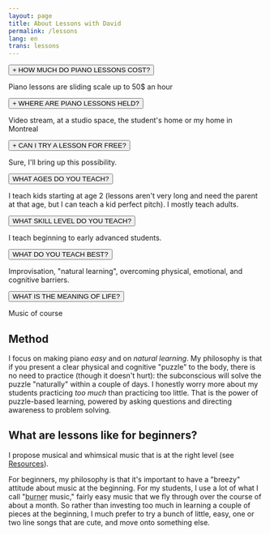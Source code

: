 ```yaml
---
layout: page
title: About Lessons with David
permalink: /lessons
lang: en
trans: lessons
---
```


<button onclick="myFunction('Demo1')" class="w3-button w3-block w3-black w3-left-align">+ HOW MUCH DO PIANO LESSONS COST?</button>
<div id="Demo1" class="w3-container w3-hide w3-animate-opacity">
  <p>Piano lessons are sliding scale up to 50$ an hour</p>
</div>
<button onclick="myFunction('Demo2')" class="w3-button w3-block w3-black w3-left-align">+ WHERE ARE PIANO LESSONS HELD?</button>
<div id="Demo2" class="w3-container w3-hide w3-animate-opacity">
  <p>Video stream, at a studio space, the student's home or my home in Montreal</p>
</div>
<button onclick="myFunction('Demo3')" class="w3-button w3-block w3-black w3-left-align">+ CAN I TRY A LESSON FOR FREE?</button>
<div id="Demo3" class="w3-container w3-hide w3-animate-opacity">
  <p>Sure, I'll bring up this possibility.</p>
</div>
<button onclick="myFunction('Demo4')" class="w3-button w3-block w3-black w3-left-align">WHAT AGES DO YOU TEACH?</button>
<div id="Demo4" class="w3-container w3-hide w3-animate-opacity">
  <p>I teach kids starting at age 2 (lessons aren't very long and need the parent at that age, but I can teach a kid perfect pitch). I mostly teach adults.</p>
</div>
<button onclick="myFunction('Demo5')" class="w3-button w3-block w3-black w3-left-align">WHAT SKILL LEVEL DO YOU TEACH?</button>
<div id="Demo5" class="w3-container w3-hide w3-animate-opacity">
  <p>I teach beginning to early advanced students.</p>
</div>
<button onclick="myFunction('Demo6')" class="w3-button w3-block w3-black w3-left-align">WHAT DO YOU TEACH BEST?</button>
<div id="Demo6" class="w3-container w3-hide w3-animate-opacity">
  <p>Improvisation, "natural learning", overcoming physical, emotional, and cognitive barriers.</p>
</div>
<button onclick="myFunction('Demo7')" class="w3-button w3-block w3-black w3-left-align">WHAT IS THE MEANING OF LIFE?</button>
<div id="Demo7" class="w3-container w3-hide w3-animate-opacity">
  <p>Music of course</p>
</div>

## Method

I focus on making piano *easy* and on *natural learning*. My philosophy is that if you present a clear physical and cognitive "puzzle" to the body, there is no need to practice (though it doesn't hurt): the subconscious will solve the puzzle "naturally" within a couple of days. I honestly worry more about my students practicing *too much* than practicing too little. That is the power of puzzle-based learning, powered by asking questions and directing awareness to problem solving.

## What are lessons like for beginners?

I propose musical and whimsical music that is at the right level (see [Resources](/resources)).

For beginners, my philosophy is that it's important to have a "breezy" attitude about music at the beginning. For my students, I use a lot of what I call "<abbr title="disposable">burner</abbr> music," fairly easy music that we fly through over the course of about a month. So rather than investing too much in learning a couple of pieces at the beginning, I much prefer to try a bunch of little, easy, one or two line songs that are cute, and move onto something else.

<script>
function myFunction(id) {
  var x = document.getElementById(id);
  if (x.className.indexOf("w3-show") == -1) {
    x.className += " w3-show";
  } else { 
    x.className = x.className.replace(" w3-show", "");
  }
}
</script>
